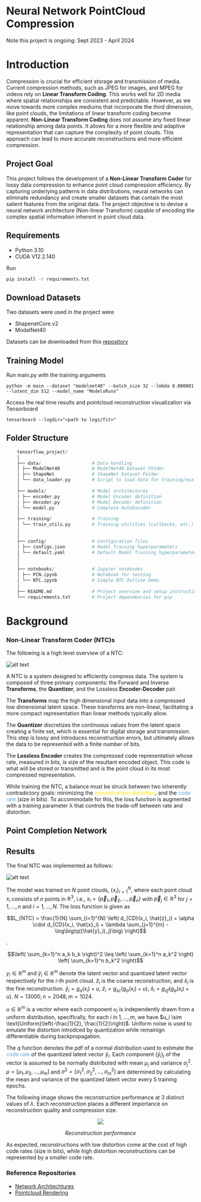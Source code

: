 # Neural Network PointCloud Compression

Note this project is ongoing: Sept 2023 - April 2024

# Introduction

Compression is crucial for efficient storage and transmission of media. Current compression methods, such as JPEG for images, and MPEG for videos rely on **Linear Transform Coding**. This works well for 2D media where spatial relationships are consistent and predictable. However, as we move towards more complex mediums that incorporate the third dimension, like point clouds, the limitations of linear transform coding become apparent. **Non-Linear Transform Coding** does not assume any fixed linear relationship among data points. It allows for a more flexible and adaptive representation that can capture the complexity of point clouds. This approach can lead to more accurate reconstructions and more efficient compression.

## Project Goal

This project follows the development of a **Non-Linear Transform Coder** for lossy data compression to enhance point cloud compression efficiency. By capturing underlying patterns in data distributions, neural networks can eliminate redundancy and create smaller datasets that contain the most salient features from the original data. The project objective is to devise a neural network architecture (Non-linear Transform) capable of encoding the complex spatial information inherent in point cloud data.

## Requirements

- Python 3.10
- CUDA V12.2.140

Run

```sh
pip install -r requirements.txt
```

## Download Datasets

Two datasets were used in the project were

- ShapenetCore.v2
- ModelNet40

Datasets can be downloaded from this [repository](https://github.com/antao97/PointCloudDatasets)

## Training Model

Run main.py with the training arguments

```shell
python -m main --dataset "modelnet40" --batch_size 32 --lmbda 0.000001 --latent_dim 512 --model_name "ModelxRunx"
```

Access the real time results and pointcloud reconstruction visualization via Tensorboard

```shell
tensorboard --logdir="<path to logs/fit>"
```

## Folder Structure

```python
    tensorflow_project/
    │
    ├── data/                   # Data handling
    │ ├── ModelNet40            # ModelNet40 Dataset Folder
    │ ├── ShapeNet              # ShapeNet Dataset Folder
    │ └── data_loader.py        # Script to load data for training/evaluation
    │
    ├── models/                 # Model architectures
    │ ├── encoder.py            # Model Encoder definition
    │ ├── decoder.py            # Model Decoder definition
    │ └── model.py              # Complete AutoEncoder
    │
    ├── training/               # Training
    │ └── train_utils.py        # Training utilities (callbacks, etc.)
    │
    │
    ├── config/                 # Configuration files
    │ ├── configx.json          # Model Training hyperparameters
    │ └── default.yaml          # Default Model Training hyperparameters
    │
    │
    ├── notebooks/              # Jupyter notebooks
    │ ├── PCN.ipynb             # Notebook for testing
    │ └── NTC.ipynb             # Simple NTC Outline Demo
    │
    ├── README.md               # Project overview and setup instructions
    └── requirements.txt        # Project dependencies for pip
```

# Background

### Non-Linear Transform Coder (NTC)s

The following is a high level overview of a NTC:

![alt text](https://github.com/ClayNdugga/NN-PointCloud-Compressor/blob/main/assets/NTC3.png?raw=true)

A NTC is a system designed to efficiently compress data. The system is composed of three primary components: the Forward and Inverse **Transforms**, the **Quantizer**, and the Lossless **Encoder-Decoder** pair.

The **Transforms** map the high dimensional input data into a compressed low dimensional latent space. These transforms are non-linear, facilitating a more compact representation than linear methods typically allow.

The **Quantizer** discretizes the continuous values from the latent space creating a finite set, which is essential for digital storage and transmission. This step is lossy and introduces reconstruction errors, but ultimately allows the data to be represented with a finite number of bits.

The **Lossless Encoder** creates the compressed code representation whose rate, measured in bits, is size of the resultant encoded object. This code is what will be stored or transmitted and is the point cloud in its most compressed representation.

While training the NTC, a balance must be struck between two inherently contradictory goals: minimizing the <span style="color:#fce303">reconstruction distortion</span>, and  the <span style="color:#5da4d7">code rate</span> (size in bits). To accommodate for this, the loss function is augmented with a training parameter λ that controls the trade-off between rate and distortion.

## Point Completion Network


## Results
The final NTC was implemented as follows:

![alt text](https://github.com/ClayNdugga/NN-PointCloud-Compressor/blob/main/assets/final_design.png?raw=true)

The model was trained on $N$ point clouds, $\{x_i\}_{i=1}^N$, where each point cloud $x_i$ consists of $n$ points in $\mathbb{R}^3$, i.e., $x_i = \{\vec{p}_1, \vec{p}_2, \ldots, \vec{p}_n\}$ with $\vec{p}_j \in \mathbb{R}^3$ for $j = 1, \ldots, n$ and $i = 1, \ldots, N$.  The loss function is given as


```math
L_{NTC} =  \frac{1}{N} \sum_{i=1}^{N} \left(  d_{CD}(x_i, \hat{z}_i) + \alpha \cdot d_{CD}(x_i, \hat{x}_i) + \lambda \sum_{j=1}^{m} -\log\big(q((\hat{y}_i)_j)\big) \right)
```
.

$$\left( \sum_{k=1}^n a_k b_k \right)^2 \leq \left( \sum_{k=1}^n a_k^2 \right) \left( \sum_{k=1}^n b_k^2 \right)$$


$y_i \in \mathbb{R}^m$ and $\hat{y}_i \in \mathbb{R}^m$ denote the latent vector and quantized latent vector respectively for the $i$-th point cloud. $\hat{z}_i$ is the coarse reconstruction, and $\hat{x}_i$ is the fine reconstruction. $\hat{y}_i = g_a(x_i) + u$, $\hat{z}_i = g_{sc}(g_a(x_i) + u)$, $\hat{x}_i = g_{sf}(g_a(x_i) + u)$. $N = 13000, n = 2048, m = 1024$.

$u \in \mathbb{R}^m$ is a vector where each component $u_i$ is independently drawn from a uniform distribution, specifically, for each $i$ in $1, \ldots, m$, we have $u_i \sim \text{Uniform}\left(-\frac{1}{2}, \frac{1}{2}\right)$. Uniform noise is used to emulate the distortion introdced by quantization while remainign differentiable during backpropagation. 

The $q$ function denotes the pdf of a normal distribution used to estimate the <span style="color:#5da4d7">code rate</span> of the quantized latent vector $\hat{y}_i$. Each component $(\hat{y}_i)_j$ of the vector is assumed to be normally distributed with mean $\mu_j$ and variance $\sigma_j^2$. $\mu = [\mu_1, \mu_2, \ldots, \mu_m]$ and $\sigma^2 = [\sigma_1^2, \sigma_2^2, \ldots, \sigma_m^2]$ are determined by calculating the mean and variance of the quantized latent vector every 5 training epochs.


The following image shows the reconstruction performance at 3 distinct values of $\lambda$. Each reconstruction places a different importance on reconstruction quality and compression size.

<p align="center">
  <img src="https://github.com/ClayNdugga/NN-PointCloud-Compressor/blob/main/assets/final_reconstruction.png?raw=true">
</p>
<p align="center">
  <i> Reconstruction performance</i>
</p>

As expected, reconstructions with low distortion come at the cost of high code rates (size in bits), while high distortion reconstructions can be represented by a smaller code rate.

<!--
### FoldingNet


The literature on point cloud classification and segmentation is extensive. While distinct from compression, these studies offer valuable insights on the training methodologies and network architectures that can serve as the foundation for the development of an effective NTC transform architecture. Most notable is FoldingNet, an autoencoder for point clouds that aligns closely with the goal of compression. It consists of two main components: the encoder, and decoder.

<figure align="center">
  <img src="https://github.com/ClayNdugga/NN-PointCloud-Compressor/blob/main/assets/FoldingNet.jpg?raw=true" alt="FoldingNet Architecture"/>
  <figcaption style="text-align: center;">
    <i>FoldingNet Architecture</i>
    <br>
    <cite>Source: https://arxiv.org/pdf/1712.07262.pdf</cite>
  </figcaption>
</figure>


#### Encoder

In contrast to the ordered and structured nature of pixel-based images, point cloud data is unstructured and inherently unordered. Consequently, some methods attempt to voxelize the point cloud to impose a structure suitable for traditional convolution operations. However, such voxelization becomes computational unfeasible at high resolutions necessitating a better approach.

The FoldingNet encoder can process point cloud’s directly, mitigating the computational overhead introduced by voxelization. Nonetheless, this approach introduces its own set of challenges. A key network requirement when processing directly is permutation invariance, that is, if two identical point clouds are evaluated by the model, one with a different order, they should produce an identical latent vector. To achieve this, FoldingNet employs shared weights across the MLP layers and processes points independently.

This approach, however, raises the challenge of capturing the local geometry accurately since the relational information between points is diminished when they are processed separately. FoldingNet addresses this in two ways: firstly, by concatenating a local covariance matrix to accompany each point so local geometric information in not lost when processing points individually in MLP blocks, and secondly, by employing K-Nearest Neighbour (K-NN) graph layers to effectively aggregate local features.

By hierarchically stacking graph layers, the "resolution" of the representation is progressively reduced allowing each subsequent layer to learn larger more abstract features.

The output of the encoding layer is a 1x512 latent vector that contains the most salient abstract features from the original object.

#### Decoder

The FoldingNet decoder is designed to reconstruct the original point cloud by "folding" a 2D grid back into the original 3D shape from information contained in the latent vector.

The universal approximation theorem suggests that a sufficiently deep MLP can approximate any non-linear function. In this case, the MLP is used to approximate a function that maps information from 2D -> 3D, allowing the grid to be transformed into the target 3D point cloud.

By concatenating the latent vector on a 2D grid before passing it through the MLP, the decoder can reconstruct the orignal sample.

<p align="center">
  <img width="460" height="300" src="https://github.com/ClayNdugga/NN-PointCloud-Compressor/blob/main/assets/example_fold.gif?raw=true">
</p>
<p align="center">
  <i>FoldingNet reconstructing a 3D couch from an inital 2D grid and couch latent vector</i>
</p>


### Integration

Encoder and Decoder network architecture from FoldingNet will serve as a starting point for the forward and inverse transform respectively in the NTC. Following their successful implementation, network modification and hyperparameter tuning will ensue to explore what changes facilitate effective compression. -->

### Reference Repositories

- [Network Architechtures](https://github.com/lynetcha/completion3d)
- [Pointcloud Rendering](https://github.com/zekunhao1995/PointFlowRenderer)
